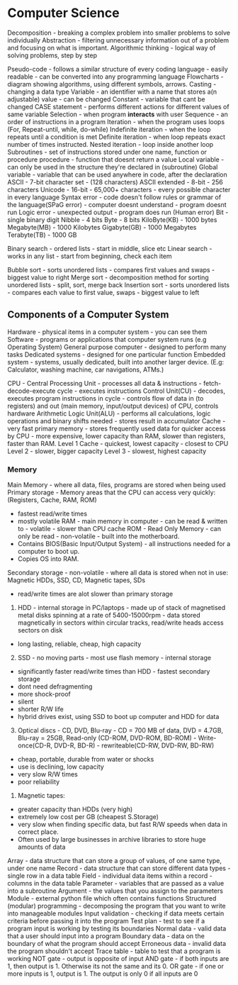 # Computer Science
Decomposition - breaking a complex problem into smaller problems to solve individually
Abstraction - filtering unnecessary information out of a problem and focusing on what is important.
Algorithmic thinking - logical way of solving problems, step by step

Pseudo-code - follows a similar structure of every coding language - easily readable - can be converted into any programming language
Flowcharts - diagram showing algorithms, using different symbols, arrows.
Casting - changing a data type
Variable -  an identifier with a name that stores a(n adjustable) value - can be changed
Constant - variable that cant be changed
CASE statement - performs different actions for different values of same variable
Selection - when program **interacts** with user
Sequence - an order of instructions in a program
Iteration - when the program uses loops (For, Repeat-until, while, do-while)
Indefinite iteration - when the loop repeats until a condition is met
Definite iteration - when loop repeats exact number of times instructed.
Nested iteration - loop inside another loop
Subroutines - set of instructions stored under one name, function or procedure
procedure - function that doesnt return a value
Local variable - can only be used in the structure they're declared in (subroutine)
Global variable - variable that can be used anywhere in code, after the declaration
ASCII - 7-bit character set - (128 characters)
ASCII extended - 8-bit - 256 characters
Unicode - 16-bit - 65,000+ characters - every possible character in every language
Syntax error - code doesn't follow rules or grammar of the language(SPaG error) - computer doesnt understand - program doesnt run
Logic error - unexpected output - program does run (Human error)
Bit - single binary digit
Nibble - 4 bits
Byte - 8 bits
KiloByte(KB) - 1000 bytes
Megabyte(MB) - 1000 Kilobytes
Gigabyte(GB) - 1000 Megabytes
Terabyte(TB) - 1000 GB

Binary search - ordered lists - start in middle, slice etc
Linear search - works in any list - start from beginning, check each item

Bubble sort - sorts unordered lists - compares first values and swaps - biggest value to right
Merge sort - decomposition method for sorting unordered lists - split, sort, merge back
Insertion sort - sorts unordered lists - compares each value to first value, swaps - biggest value to left

## Components of a Computer System
Hardware - physical items in a computer system - you can see them
Software - programs or applications that computer system runs (e.g Operating System)
General purpose computer - designed to perform many tasks
Dedicated systems - designed for one particular function
Embedded system - systems, usually dedicated, built into another larger device. (E.g: Calculator, washing machine, car navigations, ATMs.)

CPU - Central Processing Unit - processes all data & instructions - fetch-decode-execute cycle - executes instructions
Control Unit(CU) - decodes, executes program instructions in cycle - controls flow of data in (to registers) and out (main memory, input/output devices) of CPU, controls hardware
Arithmetic Logic Unit(ALU) - performs all calculations, logic operations and binary shifts needed - stores result in accumulator
Cache - very fast primary memory - stores frequently used data for quicker access by CPU - more expensive, lower capacity than RAM, slower than registers, faster than RAM.
Level 1 Cache - quickest, lowest capacity - closest to CPU
Level 2 - slower, bigger capacity
Level 3 - slowest, highest capacity

### Memory

Main Memory - where all data, files, programs are stored when being used
Primary storage - Memory areas that the CPU can access very quickly: (Registers, Cache, RAM, ROM)
- fastest read/write times 
- mostly volatile
RAM - main memory in computer - can be read & written to - volatile - slower than CPU cache
ROM - Read Only Memory - can only be read - non-volatile - built into the motherboard. 
- Contains BIOS(Basic Input/Output System) - all instructions needed for a computer to boot up. 
- Copies OS into RAM.

Secondary storage - non-volatile - where all data is stored when not in use: Magnetic HDDs, SSD, CD, Magnetic tapes, SDs
- read/write times are alot slower than primary storage
1) HDD - internal storage in PC/laptops - made up of stack of magnetised metal disks spinning at a rate of 5400-15000rpm - data stored magnetically in sectors within circular tracks, read/write heads access sectors on disk 
- long lasting, reliable, cheap, high capacity
2) SSD - no moving parts - most use flash memory - internal storage 
- significantly faster read/write times than HDD - fastest secondary storage
- dont need defragmenting
- more shock-proof
- silent
- shorter R/W life
- hybrid drives exist, using SSD to boot up computer and HDD for data
3) Optical discs - CD, DVD, Blu-ray - CD = 700 MB of data, DVD = 4.7GB, Blu-ray = 25GB,
  Read-only (CD-ROM, DVD-ROM, BD-ROM) - Write-once(CD-R, DVD-R, BD-R) - rewriteable(CD-RW, DVD-RW, BD-RW)
- cheap, portable, durable from water or shocks
- use is declining, low capacity
- very slow R/W times
- poor reliability
1) Magnetic tapes:
- greater capacity than HDDs (very high)
- extremely low cost per GB (cheapest S.Storage)
- very slow when finding specific data, but fast R/W speeds when data in correct place.
- Often used by large businesses in archive libraries to store huge amounts of data

Array - data structure that can store a group of values, of one same type, under one name
Record - data structure that can store different data types - single row in a data table
Field - individual data items within a record - columns in the data table
Parameter - variables that are passed as a value into a subroutine
Argument - the values that you assign to the parameters
Module - external python file which often contains functions
Structured (modular) programming - decomposing the program that you want to write into manageable modules
Input validation - checking if data meets certain criteria before passing it into the program
Test plan - test to see if a program input is working by testing its boundaries
Normal data - valid data that a user should input into a program
Boundary data - data on the boundary of what the program should accept
Erroneous data - invalid data the program shouldn't accept
Trace table - table to test that a program is working
NOT gate - output is opposite of input
AND gate - if both inputs are 1, then output is 1. Otherwise its not the same and its 0.
OR gate - if one or more inputs is 1, output is 1. The output is only 0 if all inputs are 0